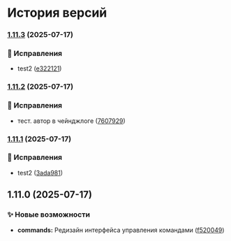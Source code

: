# История версий


### [1.11.3](https://github.com/blockmineJS/blockmine/compare/v1.11.2...v1.11.3) (2025-07-17)


### 🐛 Исправления

* test2 ([e322121](https://github.com/blockmineJS/blockmine/commit/e322121ed8110fcbffde9a00adc644917ff4523a))

### [1.11.2](https://github.com/blockmineJS/blockmine/compare/v1.11.1...v1.11.2) (2025-07-17)


### 🐛 Исправления

* тест. автор в чейнджлоге ([7607929](https://github.com/blockmineJS/blockmine/commit/7607929ae26035cc0e12bec1eae3612be1845227))

### [1.11.1](https://github.com/blockmineJS/blockmine/compare/v1.11.0...v1.11.1) (2025-07-17)


### 🐛 Исправления

* test2 ([3ada981](https://github.com/blockmineJS/blockmine/commit/3ada981363de10b9d38cf34f5eb3a00ef527d6b2))

## 1.11.0 (2025-07-17)


### ✨ Новые возможности

* **commands:** Редизайн интерфейса управления командами ([f520049](https://github.com/blockmineJS/blockmine/commit/f520049196dad133ea7957398d512c0334e85917))